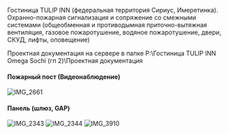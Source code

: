 Гостиница TULIP INN (федеральная территория Сириус, Имеретинка). Охранно-пожарная сигнализация и сопряжение со смежными системами (общеобменная и противодымная приточно-вытяжная вентиляция, газовое пожаротушение, водяное пожаротушение, двери, СКУД, лифты, оповещение)

Проектная документация на сервере в папке P:\Гостиница TULIP INN Omega Sochi (гп 2)\Проектная документация

#### Пожарный пост (Видеонаблюдение)
![IMG_2661](https://user-images.githubusercontent.com/104857185/171548365-84384d6e-7aac-45c0-a8db-17a550c7548e.JPG)

#### Панель (шлюз, GAP)
![IMG_2343](https://user-images.githubusercontent.com/104857185/171548498-2049a70e-4ba5-498e-9257-2e326e664941.JPG)
![IMG_2344](https://user-images.githubusercontent.com/104857185/171548538-adaf07c6-2667-432d-8b88-5bef3eecef25.JPG)
![IMG_3910](https://user-images.githubusercontent.com/104857185/171548677-8794353e-a46c-4213-ae97-0e60459167fe.JPG)
